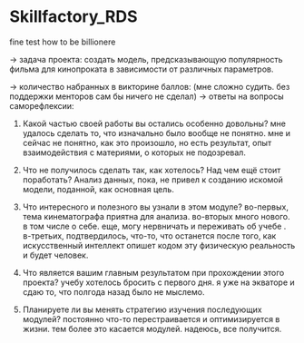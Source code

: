 # Skillfactory_RDS
 fine test how to be billionere


→ задача проекта:
создать модель, предсказывающую популярность фильма для кинопроката в зависимости от различных параметров. 

→ количество набранных в викторине баллов:
(мне сложно судить. без поддержки менторов сам бы ничего не сделал)
→ ответы на вопросы саморефлексии:

1. Какой частью своей работы вы остались особенно довольны?
мне удалось сделать то, что изначально было вообще не понятно. мне и сейчас не понятно, как это произошло, но есть результат, опыт взаимодействия с материями, о которых не подозревал.
2. Что не получилось сделать так, как хотелось? Над чем ещё стоит поработать?
Анализ данных, пока,  не привел к созданию искомой модели, поданной, как основная цель. 
3. Что интересного и полезного вы узнали в этом модуле?
во-первых, тема кинематографа приятна для анализа.
во-вторых много нового. в том числе о себе. еще, могу нервничать и переживать об учебе .   
в-третьих, подтвердилось, что-то, что останется после того, как искусственный интеллект опишет кодом эту физическую реальность и будет человек. 
   
4. Что является вашим главным результатом при прохождении этого проекта?
учебу хотелось бросить с первого дня. я уже на экваторе и сдаю то, что полгода назад было не мыслемо.
5. Планируете ли вы менять стратегию изучения последующих модулей?
постоянно что-то перестраивается и оптимизируется в жизни. тем более это касается модулей. надеюсь, все получится.
